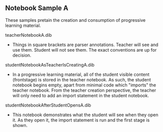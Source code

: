 ## Notebook Sample A

These samples pretain the creation and consumption of progressive learning material.

teacherNotebookA.dib

* Things in square brackets are parser annotations. Teacher will see and use them. Student will not see them. The exact conventions are up for decision.

studentNotebookAsTeacherIsCreatingA.dib

* In a progressive learning material, all of the student visible content (frontstage) is stored in the teacher notebook. As such, the student notebook begins empty, apart from minimal code which "imports" the teacher notebook. From the teacher creation perspective, the teacher will only need to add an import statement in the student notebook. 

studentNotebookAfterStudentOpensA.dib

* This notebook demonstrates what the student will see when they open it. As they open it, the import statement is run and the first stage is shown.